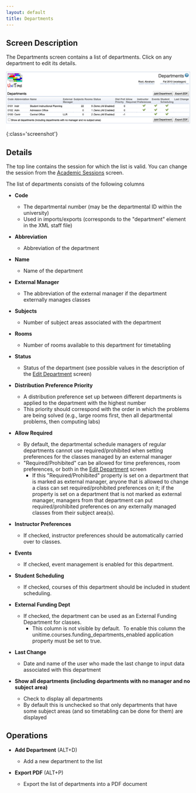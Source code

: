 ```yaml
---
layout: default
title: Departments
---
```



## Screen Description

The Departments screen contains a list of departments. Click on any department to edit its details.

![Departments](images/departments-1.png){:class='screenshot'}

## Details

The top line contains the session for which the list is valid. You can change the session from the [Academic Sessions](academic-sessions) screen.

The list of departments consists of the following columns

* **Code**
	* The departmental number (may be the departmental ID within the university)
	* Used in imports/exports (corresponds to the "department" element in the XML staff file)

* **Abbreviation**
	* Abbreviation of the department

* **Name**
	* Name of the department

* **External Manager**
	* The abbreviation of the external manager if the department externally manages classes

* **Subjects**
	* Number of subject areas associated with the department

* **Rooms**
	* Number of rooms available to this department for timetabling

* **Status**
	* Status of the department (see possible values in the description of the [Edit Department](edit-department) screen)

* **Distribution Preference Priority**
	* A distribution preference set up between different departments is applied to the department with the highest number
	* This priority should correspond with the order in which the problems are being solved (e.g., large rooms first, then all departmental problems, then computing labs)

* **Allow Required**
	* By default, the departmental schedule managers of regular departments cannot use required/prohibited when setting preferences for the classes managed by an external manager
	* "Required/Prohibited" can be allowed for time preferences, room preferences, or both in the [Edit Department](edit-department) screen
		* If this "Required/Prohibited" property is set on a department that is marked as external manager, anyone that is allowed to change a class can set required/prohibited preferences on it; if the property is set on a department that is not marked as external manager, managers from that department can put required/prohibited preferences on any externally managed classes from their subject area(s).

* **Instructor Preferences**
	* If checked, instructor preferences should be automatically carried over to classes.

* **Events**
	* If checked, event management is enabled for this department.

* **Student Scheduling**
	* If checked, courses of this department should be included in student scheduling.

* **External Funding Dept**
	* If checked, the department can be used as an External Funding Department for classes.
		* This column is not visible by default.  To enable this column the unitime.courses.funding_departments_enabled application property must be set to true.

* **Last Change**
	* Date and name of the user who made the last change to input data associated with this department

* **Show all departments (including departments with no manager and no subject area)**
	* Check to display all departments
	* By default this is unchecked so that only departments that have some subject areas (and so timetabling can be done for them) are displayed

## Operations

* **Add Department** (ALT+D)
	* Add a new department to the list

* **Export PDF** (ALT+P)
	* Export the list of departments into a PDF document

